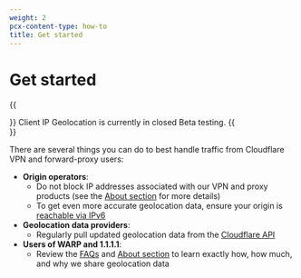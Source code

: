 ```yaml
---
weight: 2
pcx-content-type: how-to
title: Get started
---
```


# Get started

{{<Aside type="note">}}
Client IP Geolocation is currently in closed Beta testing.
{{</Aside>}}

There are several things you can do to best handle traffic from Cloudflare VPN and forward-proxy users:

- **Origin operators**:
  - Do not block IP addresses associated with our VPN and proxy products (see the [About section](/about) for more details)
  - To get even more accurate geolocation data, ensure your origin is [reachable via IPv6](/faq)
- **Geolocation data providers**:
  - Regularly pull updated geolocation data from the [Cloudflare API](https://api.cloudflare.com/local-ip-ranges.csv)
- **Users of WARP and 1.1.1.1**:
  - Review the [FAQs](/faq#cloudflare-vpn-users) and [About section](/about) to learn exactly how, how much, and why we share geolocation data